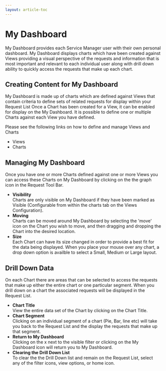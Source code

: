 ```yaml
---
layout: article-toc
---
```

# My Dashboard
My Dashboard provides each Service Manager user with their own personal dashboard. My Dashboard displays charts which have been created against Views providing a visual perspective of the requests and information that is most important and relevant to each individual user along with drill down ability to quickly access the requests that make up each chart.

## Creating Content for My Dashboard
My Dashboard is made up of charts which are defined against Views that contain criteria to define sets of related requests for display within your Request List Once a Chart has been created for a View, it can be enabled for display on the My Dashboard. It is possible to define one or multiple Charts against each View you have defined.

Please see the following links on how to define and manage Views and Charts

* Views
* Charts

## Managing My Dashboard
Once you have one or more Charts defined against one or more Views you can access these Charts on My Dashboard by clicking on the the graph icon in the Request Tool Bar.

* **Visibility**<br>Charts are only visible on My Dashboard if they have been marked as Visible (Configurable from within the charts tab on the Views Configuration).
* **Moving**<br>Charts can be moved around My Dashboard by selecting the 'move' icon on the Chart you wish to move, and then dragging and dropping the Chart into the desired location.
* **Size**<br>Each Chart can have its size changed in order to provide a best fit for the data being displayed. When you place your mouse over any chart, a drop down option is availble to select a Small, Medium or Large layout.

## Drill Down Data
On each Chart there are areas that can be selected to access the requests that make up either the entire chart or one particular segment. When you drill down on a chart the associated requests will be displayed in the Request List.

* **Chart Title**<br>View the entire data set of the Chart by clicking on the Chart Title.
* **Chart Segment**<br>Clicking on an individual segment of a chart (Pie, Bar, line etc) will take you back to the Request List and the display the requests that make up that segment.
* **Return to My Dashboard**<br>Clicking on the x next to the visible filter or clicking on the My Dashboard icon will return you to My Dashboard.
* **Clearing the Drill Down List**<br>To clear the the Drill Down list and remain on the Request List, select any of the filter icons, view options, or home icon.